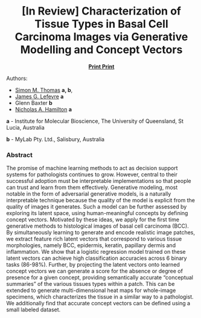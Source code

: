 <center>
 
 # [In Review] Characterization of Tissue Types in Basal Cell Carcinoma Images via Generative Modelling and Concept Vectors
 
 </center>

<center>


[**Print Print**](https://smthomas-sci.github.io/Preprints/SkinCancerConceptVectors/)


</center>

Authors:
- [Simon M. Thomas](https://orcid.org/0000-0003-4609-2732) **a, b**,
- [James G. Lefevre](https://orcid.org/0000-0002-5945-9575) **a**
- Glenn Baxter **b**
- [Nicholas A. Hamilton](https://orcid.org/000-0003-0331-3427) **a**

**a** - Institute for Molecular Bioscience, The University of Queensland, St Lucia, Australia

**b** - MyLab Pty. Ltd., Salisbury, Australia

### Abstract
The promise of machine learning methods to act as decision support systems for
pathologists continues to grow. However, central to their successful adoption
must be interpretable implementations so that people can trust and learn from
them effectively. Generative modeling, most notable in the form of adversarial
generative models, is a naturally interpretable technique because the quality of
the model is explicit from the quality of images it generates. Such a model can
be further assessed by exploring its latent space, using human-meaningful
concepts by defining concept vectors. Motivated by these ideas, we apply for the
first time generative methods to histological images of basal cell carcinoma
(BCC). By simultaneously learning to generate and encode realistic image
patches, we extract feature rich latent vectors that correspond to various
tissue morphologies, namely BCC, epidermis, keratin, papillary dermis and
inflammation. We show that a logistic regression model trained on these latent
vectors can achieve high classification accuracies across 6 binary tasks
(86-98%). Further, by projecting the latent vectors onto learned concept vectors
we can generate a score for the absence or degree of presence for a given
concept, providing semantically accurate “conceptual summaries” of the various
tissues types within a patch. This can be extended to generate multi-dimensional
heat maps for whole-image specimens, which characterizes the tissue in a similar
way to a pathologist. We additionally find that accurate concept vectors can be
defined using a small labeled dataset.



